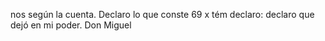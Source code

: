nos según la cuenta. Declaro lo que conste
69 x tém declaro: declaro que dejó en mi poder. Don Miguel